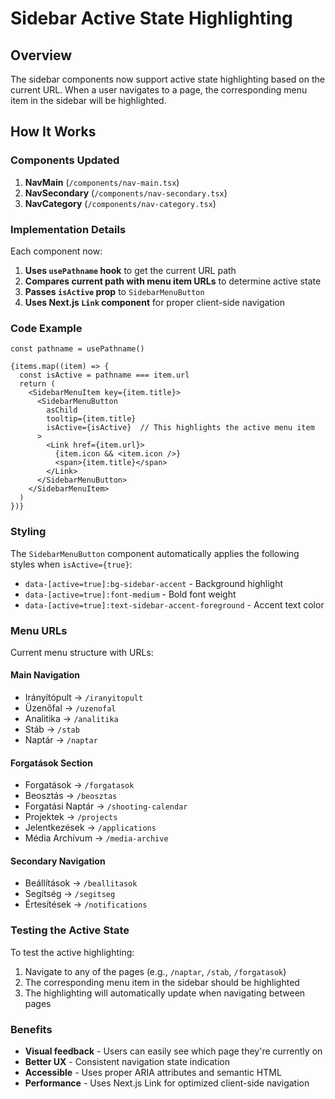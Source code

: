 # Sidebar Active State Highlighting

## Overview
The sidebar components now support active state highlighting based on the current URL. When a user navigates to a page, the corresponding menu item in the sidebar will be highlighted.

## How It Works

### Components Updated
1. **NavMain** (`/components/nav-main.tsx`)
2. **NavSecondary** (`/components/nav-secondary.tsx`) 
3. **NavCategory** (`/components/nav-category.tsx`)

### Implementation Details

Each component now:
1. **Uses `usePathname` hook** to get the current URL path
2. **Compares current path with menu item URLs** to determine active state
3. **Passes `isActive` prop** to `SidebarMenuButton`
4. **Uses Next.js `Link` component** for proper client-side navigation

### Code Example

```tsx
const pathname = usePathname()

{items.map((item) => {
  const isActive = pathname === item.url
  return (
    <SidebarMenuItem key={item.title}>
      <SidebarMenuButton 
        asChild 
        tooltip={item.title}
        isActive={isActive}  // This highlights the active menu item
      >
        <Link href={item.url}>
          {item.icon && <item.icon />}
          <span>{item.title}</span>
        </Link>
      </SidebarMenuButton>
    </SidebarMenuItem>
  )
})}
```

### Styling

The `SidebarMenuButton` component automatically applies the following styles when `isActive={true}`:
- `data-[active=true]:bg-sidebar-accent` - Background highlight
- `data-[active=true]:font-medium` - Bold font weight
- `data-[active=true]:text-sidebar-accent-foreground` - Accent text color

### Menu URLs

Current menu structure with URLs:

#### Main Navigation
- Irányítópult → `/iranyitopult`
- Üzenőfal → `/uzenofal`
- Analitika → `/analitika`
- Stáb → `/stab`
- Naptár → `/naptar`

#### Forgatások Section
- Forgatások → `/forgatasok`
- Beosztás → `/beosztas`
- Forgatási Naptár → `/shooting-calendar`
- Projektek → `/projects`
- Jelentkezések → `/applications`
- Média Archívum → `/media-archive`

#### Secondary Navigation
- Beállítások → `/beallitasok`
- Segítség → `/segitseg`
- Értesítések → `/notifications`

### Testing the Active State

To test the active highlighting:

1. Navigate to any of the pages (e.g., `/naptar`, `/stab`, `/forgatasok`)
2. The corresponding menu item in the sidebar should be highlighted
3. The highlighting will automatically update when navigating between pages

### Benefits

- **Visual feedback** - Users can easily see which page they're currently on
- **Better UX** - Consistent navigation state indication
- **Accessible** - Uses proper ARIA attributes and semantic HTML
- **Performance** - Uses Next.js Link for optimized client-side navigation
